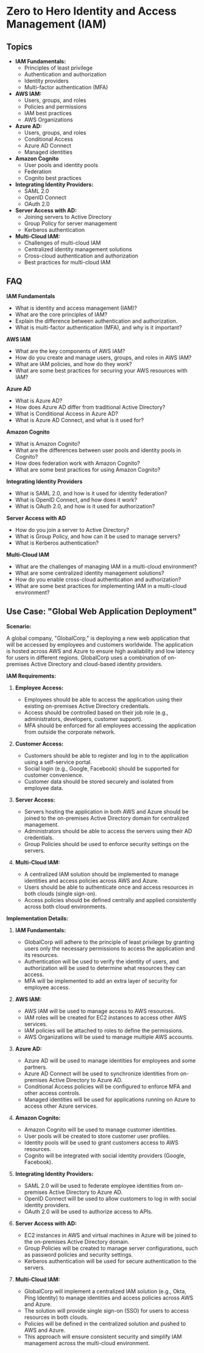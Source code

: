 #   Zero to Hero Identity and Access Management (IAM)

##   Topics

* **IAM Fundamentals:**
    * Principles of least privilege
    * Authentication and authorization
    * Identity providers
    * Multi-factor authentication (MFA)
* **AWS IAM:**
    * Users, groups, and roles
    * Policies and permissions
    * IAM best practices
    * AWS Organizations
* **Azure AD:**
    * Users, groups, and roles
    * Conditional Access
    * Azure AD Connect
    * Managed identities
* **Amazon Cognito**
    * User pools and identity pools
    * Federation
    * Cognito best practices
* **Integrating Identity Providers:**
    * SAML 2.0
    * OpenID Connect
    * OAuth 2.0
* **Server Access with AD:**
    * Joining servers to Active Directory
    * Group Policy for server management
    * Kerberos authentication
* **Multi-Cloud IAM:**
    * Challenges of multi-cloud IAM
    * Centralized identity management solutions
    * Cross-cloud authentication and authorization
    * Best practices for multi-cloud IAM

##   FAQ

**IAM Fundamentals**

* What is identity and access management (IAM)?
* What are the core principles of IAM?
* Explain the difference between authentication and authorization.
* What is multi-factor authentication (MFA), and why is it important?

**AWS IAM**

* What are the key components of AWS IAM?
* How do you create and manage users, groups, and roles in AWS IAM?
* What are IAM policies, and how do they work?
* What are some best practices for securing your AWS resources with IAM?

**Azure AD**

* What is Azure AD?
* How does Azure AD differ from traditional Active Directory?
* What is Conditional Access in Azure AD?
* What is Azure AD Connect, and what is it used for?

**Amazon Cognito**

* What is Amazon Cognito?
* What are the differences between user pools and identity pools in Cognito?
* How does federation work with Amazon Cognito?
* What are some best practices for using Amazon Cognito?

**Integrating Identity Providers**

* What is SAML 2.0, and how is it used for identity federation?
* What is OpenID Connect, and how does it work?
* What is OAuth 2.0, and how is it used for authorization?

**Server Access with AD**

* How do you join a server to Active Directory?
* What is Group Policy, and how can it be used to manage servers?
* What is Kerberos authentication?

**Multi-Cloud IAM**

* What are the challenges of managing IAM in a multi-cloud environment?
* What are some centralized identity management solutions?
* How do you enable cross-cloud authentication and authorization?
* What are some best practices for implementing IAM in a multi-cloud environment?

##   Use Case: "Global Web Application Deployment"

**Scenario:**

A global company, "GlobalCorp," is deploying a new web application that will be accessed by employees and customers worldwide. The application is hosted across AWS and Azure to ensure high availability and low latency for users in different regions. GlobalCorp uses a combination of on-premises Active Directory and cloud-based identity providers.

**IAM Requirements:**

1.  **Employee Access:**
    * Employees should be able to access the application using their existing on-premises Active Directory credentials.
    * Access should be controlled based on their job role (e.g., administrators, developers, customer support).
    * MFA should be enforced for all employees accessing the application from outside the corporate network.

2.  **Customer Access:**
    * Customers should be able to register and log in to the application using a self-service portal.
    * Social login (e.g., Google, Facebook) should be supported for customer convenience.
    * Customer data should be stored securely and isolated from employee data.

3.  **Server Access:**
    * Servers hosting the application in both AWS and Azure should be joined to the on-premises Active Directory domain for centralized management.
    * Administrators should be able to access the servers using their AD credentials.
    * Group Policies should be used to enforce security settings on the servers.

4.  **Multi-Cloud IAM:**
    * A centralized IAM solution should be implemented to manage identities and access policies across AWS and Azure.
    * Users should be able to authenticate once and access resources in both clouds (single sign-on).
    * Access policies should be defined centrally and applied consistently across both cloud environments.

**Implementation Details:**

1.  **IAM Fundamentals:**
    * GlobalCorp will adhere to the principle of least privilege by granting users only the necessary permissions to access the application and its resources.
    * Authentication will be used to verify the identity of users, and authorization will be used to determine what resources they can access.
    * MFA will be implemented to add an extra layer of security for employee access.

2.  **AWS IAM:**
    * AWS IAM will be used to manage access to AWS resources.
    * IAM roles will be created for EC2 instances to access other AWS services.
    * IAM policies will be attached to roles to define the permissions.
    * AWS Organizations will be used to manage multiple AWS accounts.

3.  **Azure AD:**
    * Azure AD will be used to manage identities for employees and some partners.
    * Azure AD Connect will be used to synchronize identities from on-premises Active Directory to Azure AD.
    * Conditional Access policies will be configured to enforce MFA and other access controls.
    * Managed identities will be used for applications running on Azure to access other Azure services.

4.  **Amazon Cognito:**
    * Amazon Cognito will be used to manage customer identities.
    * User pools will be created to store customer user profiles.
    * Identity pools will be used to grant customers access to AWS resources.
    * Cognito will be integrated with social identity providers (Google, Facebook).

5.  **Integrating Identity Providers:**
    * SAML 2.0 will be used to federate employee identities from on-premises Active Directory to Azure AD.
    * OpenID Connect will be used to allow customers to log in with social identity providers.
    * OAuth 2.0 will be used to authorize access to APIs.

6.  **Server Access with AD:**
    * EC2 instances in AWS and virtual machines in Azure will be joined to the on-premises Active Directory domain.
    * Group Policies will be created to manage server configurations, such as password policies and security settings.
    * Kerberos authentication will be used for secure authentication to the servers.

7.  **Multi-Cloud IAM:**
    * GlobalCorp will implement a centralized IAM solution (e.g., Okta, Ping Identity) to manage identities and access policies across AWS and Azure.
    * The solution will provide single sign-on (SSO) for users to access resources in both clouds.
    * Policies will be defined in the centralized solution and pushed to AWS and Azure.
    * This approach will ensure consistent security and simplify IAM management across the multi-cloud environment.
